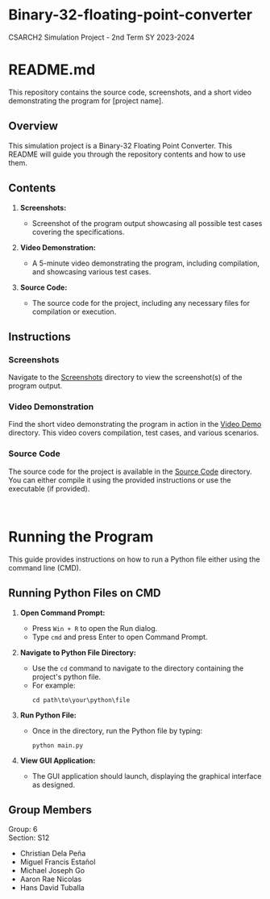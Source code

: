 # Binary-32-floating-point-converter
CSARCH2 Simulation Project - 2nd Term SY 2023-2024

# README.md

This repository contains the source code, screenshots, and a short video demonstrating the program for [project name].

## Overview

This simulation project is a Binary-32 Floating Point Converter. This README will guide you through the repository contents and how to use them.

## Contents

1. **Screenshots:** 
    - Screenshot of the program output showcasing all possible test cases covering the specifications.

2. **Video Demonstration:** 
    - A 5-minute video demonstrating the program, including compilation, and showcasing various test cases.

3. **Source Code:**
    - The source code for the project, including any necessary files for compilation or execution.

## Instructions

### Screenshots

Navigate to the [Screenshots](https://github.com/aaronnicolas/Binary-32-floating-point-converter/tree/main/screenshots) directory to view the screenshot(s) of the program output.

### Video Demonstration

Find the short video demonstrating the program in action in the [Video Demo](https://github.com/aaronnicolas/Binary-32-floating-point-converter/tree/main/video%20demo) directory. This video covers compilation, test cases, and various scenarios.

### Source Code

The source code for the project is available in the [Source Code](https://github.com/aaronnicolas/Binary-32-floating-point-converter/tree/main/source%20code) directory. You can either compile it using the provided instructions or use the executable (if provided).

<br />

# Running the Program
This guide provides instructions on how to run a Python file either using the command line (CMD).

## Running Python Files on CMD

1. **Open Command Prompt:**
    - Press `Win + R` to open the Run dialog.
    - Type `cmd` and press Enter to open Command Prompt.

2. **Navigate to Python File Directory:**
    - Use the `cd` command to navigate to the directory containing the project's python file.
    - For example:
        ```
        cd path\to\your\python\file
        ```

3. **Run Python File:**
    - Once in the directory, run the Python file by typing:
        ```
        python main.py
        ```

4. **View GUI Application:**
    - The GUI application should launch, displaying the graphical interface as designed.

## Group Members
Group: 6 <br />
Section: S12 <br />
- Christian Dela Peña
- Miguel Francis Estañol
- Michael Joseph Go
- Aaron Rae Nicolas
- Hans David Tuballa
